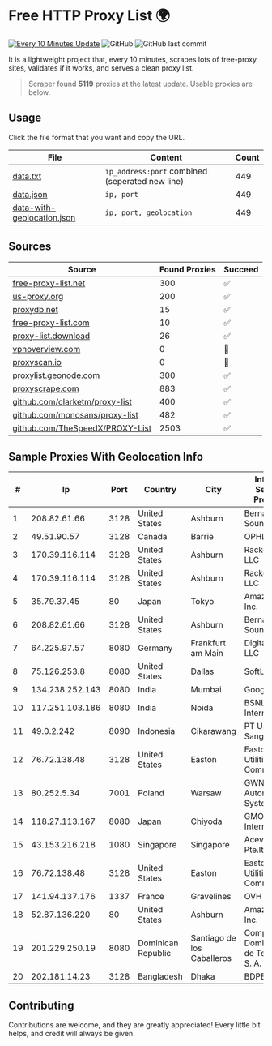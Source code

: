 
# Free HTTP Proxy List 🌍

[![Every 10 Minutes Update](https://github.com/mertguvencli/http-proxy-list/actions/workflows/main.yml/badge.svg?branch=main)](https://github.com/mertguvencli/http-proxy-list/actions/workflows/main.yml)
![GitHub](https://img.shields.io/github/license/mertguvencli/http-proxy-list)
![GitHub last commit](https://img.shields.io/github/last-commit/mertguvencli/http-proxy-list)

It is a lightweight project that, every 10 minutes, scrapes lots of free-proxy sites, validates if it works, and serves a clean proxy list.


> Scraper found **5119** proxies at the latest update. Usable proxies are below.

## Usage

Click the file format that you want and copy the URL.


|File|Content|Count|
|----|-------|-----|
|[data.txt](https://raw.githubusercontent.com/mertguvencli/http-proxy-list/main/proxy-list/data.txt)|`ip_address:port` combined (seperated new line)|449|
|[data.json](https://raw.githubusercontent.com/mertguvencli/http-proxy-list/main/proxy-list/data.json)|`ip, port`|449|
|[data-with-geolocation.json](https://raw.githubusercontent.com/mertguvencli/http-proxy-list/main/proxy-list/data-with-geolocation.json)|`ip, port, geolocation`|449|

## Sources

|Source|Found Proxies|Succeed|
|------|-------------|-------|
|[free-proxy-list.net](https://free-proxy-list.net)|300|✅|
|[us-proxy.org](https://www.us-proxy.org)|200|✅|
|[proxydb.net](http://proxydb.net)|15|✅|
|[free-proxy-list.com](https://free-proxy-list.com/?page=&port=&type%5B%5D=http&type%5B%5D=https&up_time=0&search=Search)|10|✅|
|[proxy-list.download](https://www.proxy-list.download/HTTP)|26|✅|
|[vpnoverview.com](https://vpnoverview.com/privacy/anonymous-browsing/free-proxy-servers)|0|🚫|
|[proxyscan.io](https://www.proxyscan.io)|0|🚫|
|[proxylist.geonode.com](https://proxylist.geonode.com/api/proxy-list?limit=300&page=1&sort_by=lastChecked&sort_type=desc&protocols=http,https)|300|✅|
|[proxyscrape.com](https://api.proxyscrape.com/v2/?request=displayproxies&protocol=http&timeout=10000&country=all&ssl=all&anonymity=all)|883|✅|
|[github.com/clarketm/proxy-list](https://raw.githubusercontent.com/clarketm/proxy-list/master/proxy-list-raw.txt)|400|✅|
|[github.com/monosans/proxy-list](https://raw.githubusercontent.com/monosans/proxy-list/main/proxies/http.txt)|482|✅|
|[github.com/TheSpeedX/PROXY-List](https://raw.githubusercontent.com/TheSpeedX/PROXY-List/master/http.txt)|2503|✅|


## Sample Proxies With Geolocation Info

|#|Ip|Port|Country|City|Internet Service Provider|
|-|--|----|-------|----|-------------------------|
|1|208.82.61.66|3128|United States|Ashburn|Bernardi Sounds|
|2|49.51.90.57|3128|Canada|Barrie|OPHL|
|3|170.39.116.114|3128|United States|Ashburn|Rackdog, LLC|
|4|170.39.116.114|3128|United States|Ashburn|Rackdog, LLC|
|5|35.79.37.45|80|Japan|Tokyo|Amazon.com, Inc.|
|6|208.82.61.66|3128|United States|Ashburn|Bernardi Sounds|
|7|64.225.97.57|8080|Germany|Frankfurt am Main|DigitalOcean, LLC|
|8|75.126.253.8|8080|United States|Dallas|SoftLayer|
|9|134.238.252.143|8080|India|Mumbai|Google LLC|
|10|117.251.103.186|8080|India|Noida|BSNL Internet|
|11|49.0.2.242|8090|Indonesia|Cikarawang|PT Usaha Adi Sanggoro|
|12|76.72.138.48|3128|United States|Easton|Easton Utilities Commission|
|13|80.252.5.34|7001|Poland|Warsaw|GWNET Autonomus System|
|14|118.27.113.167|8080|Japan|Chiyoda|GMO Internet, Inc.|
|15|43.153.216.218|1080|Singapore|Singapore|Aceville Pte.ltd|
|16|76.72.138.48|3128|United States|Easton|Easton Utilities Commission|
|17|141.94.137.176|1337|France|Gravelines|OVH SAS|
|18|52.87.136.220|80|United States|Ashburn|Amazon.com, Inc.|
|19|201.229.250.19|8080|Dominican Republic|Santiago de los Caballeros|Compañía Dominicana de Teléfonos S. A.|
|20|202.181.14.23|3128|Bangladesh|Dhaka|BDPEER|



## Contributing

Contributions are welcome, and they are greatly appreciated! Every
little bit helps, and credit will always be given.

